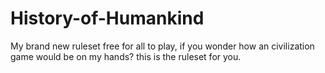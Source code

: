 # History-of-Humankind
My brand new ruleset free for all to play, if you wonder how an civilization game would be on my hands? this is the ruleset for you.
